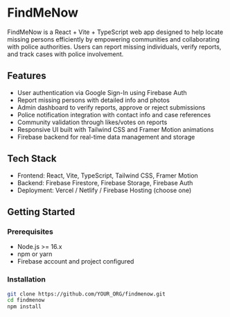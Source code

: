 # FindMeNow

FindMeNow is a React + Vite + TypeScript web app designed to help locate missing persons efficiently by empowering communities and collaborating with police authorities. Users can report missing individuals, verify reports, and track cases with police involvement.

## Features

- User authentication via Google Sign-In using Firebase Auth  
- Report missing persons with detailed info and photos  
- Admin dashboard to verify reports, approve or reject submissions  
- Police notification integration with contact info and case references  
- Community validation through likes/votes on reports  
- Responsive UI built with Tailwind CSS and Framer Motion animations  
- Firebase backend for real-time data management and storage  

## Tech Stack

- Frontend: React, Vite, TypeScript, Tailwind CSS, Framer Motion  
- Backend: Firebase Firestore, Firebase Storage, Firebase Auth  
- Deployment: Vercel / Netlify / Firebase Hosting (choose one)

## Getting Started

### Prerequisites

- Node.js >= 16.x  
- npm or yarn  
- Firebase account and project configured  

### Installation

```bash
git clone https://github.com/YOUR_ORG/findmenow.git
cd findmenow
npm install

